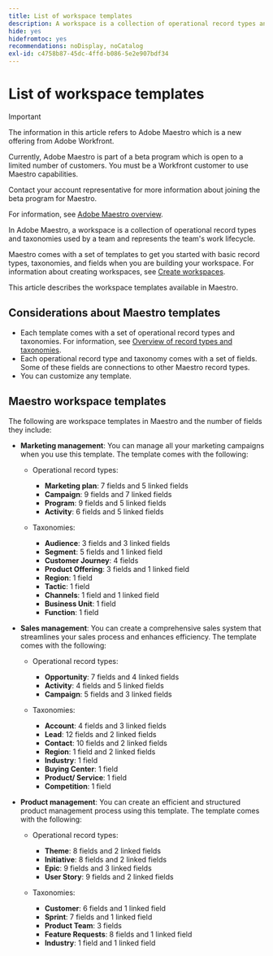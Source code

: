 ```yaml
---
title: List of workspace templates
description: A workspace is a collection of operational record types and taxonomies used by a team and represents the team's work lifecycle. Maestro comes with a set of templates to get you started with basic record types, taxonomies, and fields when you are building your workspace.
hide: yes
hidefromtoc: yes
recommendations: noDisplay, noCatalog
exl-id: c4758b87-45dc-4ffd-b086-5e2e907bdf34
---
```

<!--update the metadata with real information when making this available in TOC and in the left nav:
---
title: List of available workspace templates
description: You can use templates to create workspaces. This article provides a list of available workspace templates
hidefromtoc: yes
hide: yes
author: Alina
feature: Work Management
role: User
---

-->

# List of workspace templates

>[!IMPORTANT]
>
>The information in this article refers to Adobe Maestro which is a new offering from Adobe Workfront. 
>
>Currently, Adobe Maestro is part of a beta program which is open to a limited number of customers. You must be a Workfront customer to use Maestro capabilities.
>
>Contact your account representative for more information about joining the beta program for Maestro.
>
>For information, see [Adobe Maestro overview](../maestro-overview.md).

In Adobe Maestro, a workspace is a collection of operational record types and taxonomies used by a team and represents the team's work lifecycle. 

Maestro comes with a set of templates to get you started with basic record types, taxonomies, and fields when you are building your workspace. For information about creating workspaces, see [Create workspaces](../architecture-and-fields/create-workspaces.md). 

This article describes the workspace templates available in Maestro. 

## Considerations about Maestro templates

* Each template comes with a set of operational record types and taxonomies. For information, see [Overview of record types and taxonomies](../architecture-and-fields/overview-of-record-types-and-taxonomies.md).
* Each operational record type and taxonomy comes with a set of fields. Some of these fields are connections to other Maestro record types. 
* You can customize any template.

<!-- I modeled this article by the "List of available Blueprints" and that articles does not have an Access area

## Access requirements

You must have the following: 

<table style="table-layout:auto">
 <col>
 </col>
 <col>
 </col>
 <tbody>
  <tr>
   <td role="rowheader"><p>Adobe Workfront plan*</p></td>
   <td>
<p>Any</p>
<!--the above is only for closed beta; when going to GA - activate the following plans:    
<p>Current plan: Prime and Ultimate</p>
<p>Legacy plan: Enterprise</p>->
   </td>
  </tr>
  <tr>
   <td role="rowheader"><p>Adobe Workfront license*</p></td>
   <td>
   <p>Any</p> 
  <p>For more information, see <a href="../../administration-and-setup/add-users/access-levels-and-object-permissions/wf-licenses.md" class="MCXref xref">Adobe Workfront licenses overview</a>.</p> </td>
  </tr>
  <tr>
   <td role="rowheader"><p>Product</p></td>
   <td>
   <p> Adobe Workfront</p> </td>
  </tr>
  <tr>
   <td role="rowheader">Access level*</td>
   <td> <p>Any</p>  
</td>
  </tr>
<tr>
   <td role="rowheader">Layout template</td>
   <td> <p>Your system administrator must add the Maestro area in your layout template. For information, see the "Enable Maestro for the users in your Workfront instance" section in the article <a href="../maestro/maestro-overview.md">Adobe Maestro overview</a>. </p>  
</td>
  </tr>
 </tbody>
</table>

>[!NOTE]
>
>*If you don't have access, ask your Workfront administrator if they set additional restrictions in your access level. For information on how a Workfront administrator can change your access level, see [Create or modify custom access levels](../administration-and-setup/add-users/configure-and-grant-access/create-modify-access-levels.md).

-->

## Maestro workspace templates 

The following are workspace templates in Maestro and the number of fields they include:

* **Marketing management**: You can manage all your marketing campaigns when you use this template. The template comes with the following:

    * Operational record types: 
    
        * **Marketing plan**: 7 fields and 5 linked fields
        * **Campaign**: 9 fields and 7 linked fields
        * **Program**: 9 fields and 5 linked fields
        * **Activity**: 6 fields and 5 linked fields
    * Taxonomies:
        * **Audience**: 3 fields and 3 linked fields
        * **Segment**: 5 fields and 1 linked field
        * **Customer Journey**: 4 fields
        * **Product Offering**: 3 fields and 1 linked field
        * **Region**: 1 field
        * **Tactic**: 1 field
        * **Channels**: 1 field and 1 linked field
        * **Business Unit**: 1 field
        * **Function**: 1 field

* **Sales management**: You can create a comprehensive sales system that streamlines your sales process and enhances efficiency. The template comes with the following: 

    * Operational record types:

        * **Opportunity**: 7 fields and 4 linked fields
        * **Activity**: 4 fields and 5 linked fields
        * **Campaign**: 5 fields and 3 linked fields
    * Taxonomies:
        * **Account**: 4 fields and 3 linked fields
        * **Lead**: 12 fields and 2 linked fields
        * **Contact**: 10 fields and 2 linked fields
        * **Region**: 1 field and 2 linked fields
        * **Industry**: 1 field
        * **Buying Center**: 1 field
        * **Product/ Service**: 1 field
        * **Competition**: 1 field

* **Product management**: You can create an efficient and structured product management process using this template. The template comes with the following: 

    * Operational record types:

        * **Theme**: 8 fields and 2 linked fields
        * **Initiative**: 8 fields and 2 linked fields
        * **Epic**: 9 fields and 3 linked fields
        * **User Story**: 9 fields and 2 linked fields

    * Taxonomies: 

        * **Customer**: 6 fields and 1 linked field
        * **Sprint**: 7 fields and 1 linked field
        * **Product Team**: 3 fields
        * **Feature Requests**: 8 fields and 1 linked field
        * **Industry**: 1 field and 1 linked field
